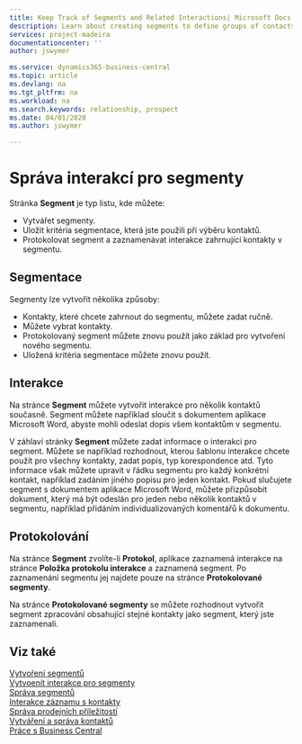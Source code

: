 ```yaml
---
title: Keep Track of Segments and Related Interactions| Microsoft Docs
description: Learn about creating segments to define groups of contacts and specifying interactions for segments.
services: project-madeira
documentationcenter: ''
author: jswymer

ms.service: dynamics365-business-central
ms.topic: article
ms.devlang: na
ms.tgt_pltfrm: na
ms.workload: na
ms.search.keywords: relationship, prospect
ms.date: 04/01/2020
ms.author: jswymer

---
```

# Správa interakcí pro segmenty
Stránka **Segment** je typ listu, kde můžete:

* Vytvářet segmenty.
* Uložit kritéria segmentace, která jste použili při výběru kontaktů.
* Protokolovat segment a zaznamenávat interakce zahrnující kontakty v segmentu.

## Segmentace
Segmenty lze vytvořit několika způsoby:

* Kontakty, které chcete zahrnout do segmentu, můžete zadat ručně.
* Můžete vybrat kontakty.
* Protokolovaný segment můžete znovu použít jako základ pro vytvoření nového segmentu.
* Uložená kritéria segmentace můžete znovu použít.

## Interakce
Na stránce **Segment** můžete vytvořit interakce pro několik kontaktů současně. Segment můžete například sloučit s dokumentem aplikace Microsoft Word, abyste mohli odeslat dopis všem kontaktům v segmentu.

V záhlaví stránky **Segment** můžete zadat informace o interakci pro segment. Můžete se například rozhodnout, kterou šablonu interakce chcete použít pro všechny kontakty, zadat popis, typ korespondence atd. Tyto informace však můžete upravit v řádku segmentu pro každý konkrétní kontakt, například zadáním jiného popisu pro jeden kontakt. Pokud slučujete segment s dokumentem aplikace Microsoft Word, můžete přizpůsobit dokument, který má být odeslán pro jeden nebo několik kontaktů v segmentu, například přidáním individualizovaných komentářů k dokumentu.

## Protokolování
Na stránce **Segment** zvolíte-li **Protokol**, aplikace zaznamená interakce na stránce **Položka protokolu interakce** a zaznamená segment. Po zaznamenání segmentu jej najdete pouze na stránce **Protokolované segmenty**.

Na stránce **Protokolované segmenty** se můžete rozhodnout vytvořit segment zpracování obsahující stejné kontakty jako segment, který jste zaznamenali.

## Viz také
[Vytvoření segmentů](marketing-how-create-segment.md)  
[Vytvoenít interakce pro segmenty](marketing-how-create-interactions.md)  
[Správa segmentů](marketing-segments.md)  
[Interakce záznamu s kontakty](marketing-interactions.md)  
[Správa prodejních příležitostí](marketing-manage-sales-opportunities.md)  
[Vytváření a správa kontaktů](marketing-contacts.md)  
[Práce s Business Central](ui-work-product.md)
